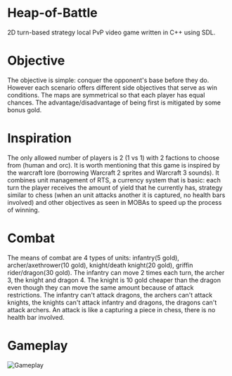 # Heap-of-Battle
2D turn-based strategy local PvP video game written in C++ using SDL.
# Objective
The objective is simple: conquer the opponent's base before they do. However each scenario offers different side objectives that serve as win conditions. The maps are symmetrical so that each player has equal chances. The advantage/disadvantage of being first is mitigated by some bonus gold.
# Inspiration
The only allowed number of players is 2 (1 vs 1) with 2 factions to choose from (human and orc). It is worth mentioning that this game is inspired by the warcraft lore (borrowing Warcraft 2 sprites and Warcraft 3 sounds). It combines unit management of RTS, a currency system that is basic: each turn the player receives the amount of yield that he currently has, strategy similar to chess (when an unit attacks another it is captured, no health bars involved) and other objectives as seen in MOBAs to speed up the process of winning.
# Combat
The means of combat are 4 types of units: infantry(5 gold), archer/axethrower(10 gold), knight/death knight(20 gold), griffin rider/dragon(30 gold). The infantry can move 2 times each turn, the archer 3, the knight and dragon 4. The knight is 10 gold cheaper than the dragon even though they can move the same amount because of attack restrictions. The infantry can't attack dragons, the archers can't attack knights, the knights can't attack infantry and dragons, the dragons can't attack archers. An attack is like a capturing a piece in chess, there is no health bar involved.
# Gameplay
![Gameplay](https://user-images.githubusercontent.com/94221810/149328804-7c59962a-c91f-43e2-a9da-e3ad5b71a10c.PNG)
